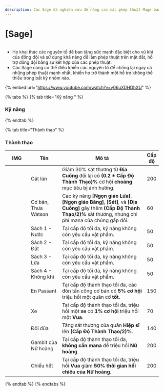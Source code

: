 ```yaml
---
description: Các Sage đã nghiên cứu để nâng cao các phép thuật Mage ban đầu của họ.
---
```


# \[Sage]

<figure><img src="../../.gitbook/assets/700px-1Sabio.png" alt=""><figcaption></figcaption></figure>

* Họ khai thác các nguyên tố để ban tặng sức mạnh đặc biệt cho vũ khí của đồng đội và sử dụng khả năng để làm phép thuật trên mặt đất, hỗ trợ đồng đội bằng sự kết hợp của các phép thuật.
* Các Sage cũng có thể điều khiển các nguyên tố để chống lại ngay cả những phép thuật mạnh nhất, khiến họ trở thành một hỗ trợ không thể thiếu trong bất kỳ nhóm nào.

{% embed url="https://www.youtube.com/watch?v=y06uXDHDhXU" %}

{% tabs %}
{% tab title="Kỹ năng " %}
### **Kỹ năng**
{% endtab %}

{% tab title="Thành thạo" %}
### Thành thạo

<table><thead><tr><th width="84">IMG</th><th width="108">Tên</th><th width="405">Mô tả</th><th>Cấp độ</th></tr></thead><tbody><tr><td><img src="../../.gitbook/assets/16a (2).png" alt=""></td><td>Cát lún</td><td>Giảm 30% sát thương từ <strong>Địa Cuồng</strong> đổi lại có <strong>(0.2 * Cấp Độ Thành Thạo)%</strong> cơ hội <strong>choáng</strong> mục tiêu bị ảnh hưởng.</td><td>200</td></tr><tr><td><img src="../../.gitbook/assets/274a.png" alt=""></td><td>Cơ bản, Thưa Watson</td><td>Các kỹ năng <strong>[Ngọn giáo Lửa]</strong>, <strong>[Ngọn giáo Băng]</strong>, <strong>[Sét]</strong>, và <strong>[Địa Cuồng]</strong> gây thêm <strong>(Cấp Độ Thành Thạo/2)%</strong> sát thương, nhưng chi phí mana của chúng gấp đôi.</td><td>60</td></tr><tr><td><img src="../../.gitbook/assets/281a.png" alt=""></td><td>Sách 1 - Nước</td><td>Tại cấp độ tối đa, kỹ năng không còn yêu cầu vật phẩm.</td><td>50</td></tr><tr><td><img src="../../.gitbook/assets/283a.png" alt=""></td><td>Sách 2 - Đất</td><td>Tại cấp độ tối đa, kỹ năng không còn yêu cầu vật phẩm.</td><td>50</td></tr><tr><td><img src="../../.gitbook/assets/280a.png" alt=""></td><td>Sách 3 - Lửa</td><td>Tại cấp độ tối đa, kỹ năng không còn yêu cầu vật phẩm.</td><td>50</td></tr><tr><td><img src="../../.gitbook/assets/282a.png" alt=""></td><td>Sách 4 - Không khí</td><td>Tại cấp độ tối đa, kỹ năng không còn yêu cầu vật phẩm.</td><td>50</td></tr><tr><td><img src="../../.gitbook/assets/820a.png" alt=""></td><td>En Passant</td><td>Tại cấp độ thành thạo tối đa, các đòn tấn công cơ bản có <strong>5% cơ hội</strong> triệu hồi một quân cờ <strong>tốt</strong>.</td><td>150</td></tr><tr><td><img src="../../.gitbook/assets/821a.png" alt=""></td><td>Xe</td><td>Tại cấp độ thành thạo tối đa, triệu hồi một <strong>xe</strong> có <strong>1% cơ hội</strong> triệu hồi một <strong>Vua</strong>.</td><td>70</td></tr><tr><td><img src="../../.gitbook/assets/822a.png" alt=""></td><td>Đôi đũa</td><td>Tăng sát thương của quân <strong>Hiệp sĩ</strong> lên <strong>(Cấp Độ Thành Thạo/2)%</strong>.</td><td>140</td></tr><tr><td><img src="../../.gitbook/assets/824a.png" alt=""></td><td>Gambit của Nữ hoàng</td><td>Tại cấp độ thành thạo tối đa, <strong>không cần mana</strong> để triệu hồi <strong>Nữ hoàng</strong>.</td><td>200</td></tr><tr><td><img src="../../.gitbook/assets/825a.png" alt=""></td><td>Chiếu hết</td><td>Tại cấp độ thành thạo tối đa, triệu hồi <strong>Vua</strong> giảm <strong>50% thời gian hồi chiêu của Nữ hoàng</strong>.</td><td>200</td></tr></tbody></table>
{% endtab %}
{% endtabs %}
